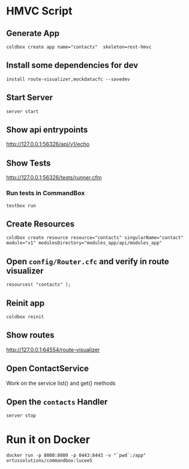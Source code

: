 # HMVC Script

## Generate App

```
coldbox create app name="contacts"  skeleton=rest-hmvc
```

## Install some dependencies for dev

```
install route-visualizer,mockdatacfc --savedev
```

## Start Server

```
server start
```

## Show api entrypoints

http://127.0.0.1:56326/api/v1/echo

## Show Tests

http://127.0.0.1:56326/tests/runner.cfm

### Run tests in CommandBox

```
testbox run
```

## Create Resources

```
coldbox create resource resource="contacts" singularName="contact" module="v1" modulesDirectory="modules_app/api/modules_app"
```

## Open `config/Router.cfc` and verify in route visualizer

```
resources( "contacts" );
```

## Reinit app

```
coldbox reinit
```

## Show routes

http://127.0.0.1:64554/route-visualizer

## Open ContactService

Work on the service list() and get() methods

## Open the `contacts` Handler

```
server stop
```

# Run it on Docker

```
docker run -p 8080:8080 -p 8443:8443 -v "`pwd`:/app" ortussolutions/commandbox:lucee5
```
